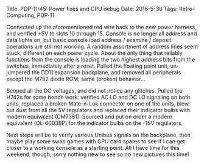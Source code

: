 Title: PDP-11/45: Power fixes and CPU debug
Date: 2016-5-30
Tags: Retro-Computing, PDP-11

Connected up the aforementioned red wire hack to the new power harness, and verified +5V to slots 10 through 15.
Console is no longer all address and data lights on, but basic console load address / examine / deposit operations are
still not working.  A random assortment of address lines seem stuck, different on each power cycle.  About the only
thing that reliably functions from the console is loading the two highest address bits from the switches, immediately
after a reset.  Pulled the floating point unit, un-jumpered the DD11 expansion backplane, and removed all peripherals
except the M792 diode ROM; same (broken) behavior...

Scoped all the DC voltages, and did not notice any glitches.  Pulled the H742s for some bench work: verified AC LO and
DC LO signaling on both units, replaced a broken Mate-n-Lok connector on one of the units, blew out dust from all the 5V
regulators and replaced their indicator bulbs with modern equivalent (CM7381). Sourced and put on order a modern
equivalent (OL-6003BP) for the indicator bulbs on the -15V regulators.

Next steps will be to verify various Unibus signals on the backplane, then maybe play some swap games with CPU card
spares to see if I can get closer to a working console as a starting point.  All I have time for this weekend, though;
sorry nothing new to see so no new pictures this time!

